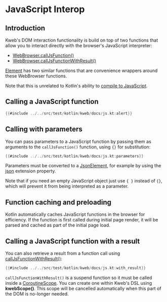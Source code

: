 # JavaScript Interop

<!-- toc -->

## Introduction

Kweb's DOM interaction functionality is build on top of two functions that allow you to interact
directly with the browser's JavaScript interpreter:

* [WebBrowser.callJsFunction()](https://docs.kweb.io/api/kweb-core/kweb/-web-browser/call-js-function.html)
* [WebBrowser.callJsFunctionWithResult()](https://docs.kweb.io/api/kweb-core/kweb/-web-browser/call-js-function-with-result.html)

[Element](https://docs.kweb.io/api/kweb-core/kweb/-element/index.html) has two similar functions that
are convenience wrappers around these WebBrowser functions.

Note that this is unrelated to Kotlin's ability to [compile to JavaScript](https://kotlinlang.org/docs/js-overview.html).

## Calling a JavaScript function

```kotlin
{{#include ../../src/test/kotlin/kweb/docs/js.kt:alert}}
```

## Calling with parameters

You can pass parameters to a JavaScript function by passing them as arguments to the `callJsFunction()` function,
using `{}` for substitution:

```kotlin
{{#include ../../src/test/kotlin/kweb/docs/js.kt:parameters}}
```

Parameters must be converted to a [JsonElement](https://kotlinlang.org/api/kotlinx.serialization/kotlinx-serialization-json/kotlinx.serialization.json/-json-element/),
for example by using the [json](https://docs.kweb.io/api/kweb-core/kweb.util/json.html) extension property.

Note that if you need an empty JavaScript object just use `{ }` instead of `{}`, which will prevent
it from being interpreted as a parameter.

## Function caching and preloading

Kotlin automatically caches JavaScript functions in the browser for efficiency. If the function is 
first called during initial page render, it will be parsed and cached as part of the initial page load.

## Calling a JavaScript function with a result

You can also retrieve a result from a function call using [callJsFunctionWithResult()](https://docs.kweb.io/api/kweb-core/kweb/-web-browser/call-js-function-with-result.html):

```kotlin
{{#include ../../src/test/kotlin/kweb/docs/js.kt:with_result}}
```

`callJsFunctionWithResult()` is a suspend function so it must be called inside a [CoroutineScope](https://kotlinlang.org/api/kotlinx.coroutines/kotlinx-coroutines-core/kotlinx.coroutines/-coroutine-scope/). 
You can create one within Kweb's DSL using **kwebScope()**. This scope will be cancelled automatically
when this part of the DOM is no-longer needed.

